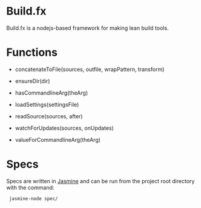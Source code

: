 Build.fx
========

Build.fx is a nodejs-based framework for making lean build tools.


Functions
=========

- concatenateToFile(sources, outfile, wrapPattern, transform)

- ensureDir(dir)

- hasCommandlineArg(theArg)

- loadSettings(settingsFile)

- readSource(sources, after)

- watchForUpdates(sources, onUpdates)

- valueForCommandlineArg(theArg)



Specs
=====

Specs are written in [Jasmine](http://pivotal.github.com/jasmine/) and can be run from the project root directory
with the command:

     jasmine-node spec/

     
